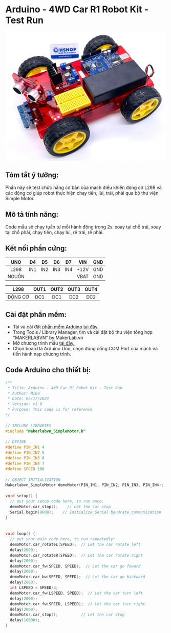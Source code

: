 # Arduino - 4WD Car R1 Robot Kit - Test Run
![4WD_Car_R1](/image/4wdcar3.webp)
## Tóm tắt ý tưởng:
Phần này sẽ test chức năng cơ bản của mạch điều khiển động cơ L298 và các động cơ giúp robot thực hiện chạy tiến, lùi, trái, phải qua bộ thư viện Simple Motor.
## Mô tả tính năng:
Code mẫu sẽ chạy tuần tự mỗi hành động trong 2s: xoay tại chỗ trái, xoay tại chỗ phải, chạy tiến, chạy lùi, rẽ trái, rẽ phải.
## Kết nối phần cứng:
|  UNO  |  D4 |  D5 |  D6 |  D7 |  VIN | GND |
|:-----:|:---:|:---:|:---:|:---:|:----:|:---:|
|  L298 | IN1 | IN2 | IN3 | IN4 | +12V | GND |
| NGUỒN |     |     |     |     | VBAT | GND |

|   L298   | OUT1 | OUT2 | OUT3 | OUT4 |
|:--------:|:----:|:----:|:----:|:----:|
| ĐỘNG CƠ  |  DC1 |  DC1 |  DC2 |  DC2 |

## Cài đặt phần mềm:
- Tải và cài đặt [phần mềm Arduino tại đây.](https://www.arduino.cc/en/software)
- Trong Tools / Library Manager, tìm và cài đặt bộ thư viện tổng hợp "MAKERLABVN" by MakerLab.vn
- Mở chương trình mẫu [tại đây.](https://github.com/productmakerlabvn/RobotChassis4WD_CarR1/tree/main/Arduino_4wdCarR1_TestRun)
- Chọn board là Arduino Uno, chọn đúng cổng COM Port của mạch và tiến hành nạp chương trình.
## Code Arduino cho thiết bị:
```Cpp
/**
 * Tilte: Arduino - 4WD Car R1 Robot Kit - Test Run
 * Author: Mika
 * Date: 05/17/2024
 * Version: v1.0
 * Purpose: This code is for reference
*/

// INCLUDE LIBRARIES
#include "Makerlabvn_SimpleMotor.h"

// DEFINE
#define PIN_IN1 4
#define PIN_IN2 5
#define PIN_IN3 6
#define PIN_IN4 7
#define SPEED 100

// OBJECT INITIALIZATION
Makerlabvn_SimpleMotor demoMotor(PIN_IN1, PIN_IN2, PIN_IN3, PIN_IN4);

void setup() {
  // put your setup code here, to run once:
  demoMotor.car_stop();    // Let the car stop
  Serial.begin(9600);    // Initialize Serial baudrate communication
}


void loop() {
  // put your main code here, to run repeatedly:
  demoMotor.car_rotateL(SPEED);  // Let the car rotate left
  delay(2000);
  demoMotor.car_rotateR(SPEED);  // Let the car rotate right
  delay(2000);
  demoMotor.car_fw(SPEED, SPEED);  // Let the car go foward
  delay(2000);
  demoMotor.car_bw(SPEED, SPEED);  // Let the car go backward
  delay(2000);
  int LSPEED = SPEED/3;
  demoMotor.car_fw(LSPEED, SPEED);  // Let the car turn left
  delay(2000);
  demoMotor.car_fw(SPEED, LSPEED);  // Let the car turn right
  delay(2000);
  demoMotor.car_stop();          // Let the car stop
  delay(10000);
}
``` 

